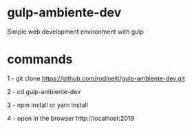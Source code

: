 # gulp-ambiente-dev
Simple web development environment with gulp

# commands

1 - git clone https://github.com/rodineiti/gulp-ambiente-dev.git

2 - cd gulp-ambiente-dev

3 - npm install or yarn install

4 - open in the browser http://localhost:2019
